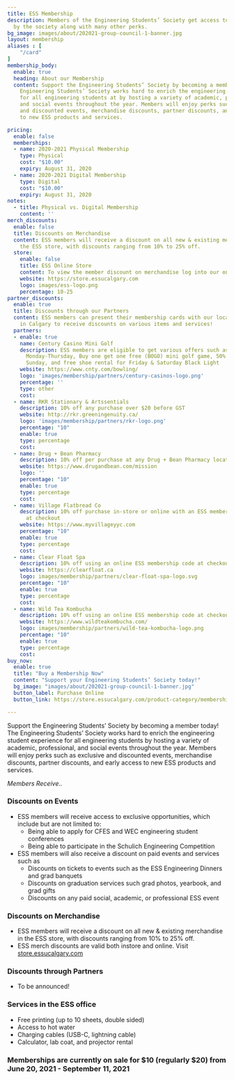 ```yaml
---
title: ESS Membership
description: Members of the Engineering Students’ Society get access to events hosted
  by the society along with many other perks.
bg_image: images/about/202021-group-council-1-banner.jpg
layout: membership
aliases : [
    "/card"
]
membership_body:
  enable: true
  heading: About our Membership
  content: Support the Engineering Students’ Society by becoming a member today! The
    Engineering Students’ Society works hard to enrich the engineering student experience
    for all engineering students at by hosting a variety of academic, professional,
    and social events throughout the year. Members will enjoy perks such as exclusive
    and discounted events, merchandise discounts, partner discounts, and early access
    to new ESS products and services.

pricing:
  enable: false
  memberships:
  - name: 2020-2021 Physical Membership
    type: Physical
    cost: "$10.00"
    expiry: August 31, 2020
  - name: 2020-2021 Digital Membership
    type: Digital
    cost: "$10.00"
    expiry: August 31, 2020
notes:
  - title: Physical vs. Digital Membership
    content: ''
merch_discounts:
  enable: false
  title: Discounts on Merchandise
  content: ESS members will receive a discount on all new & existing merchandise in
    the ESS store, with discounts ranging from 10% to 25% off.
  store:
    enable: false
    title: ESS Online Store
    content: To view the member discount on merchandise log into our online store with your membership.
    website: https://store.essucalgary.com
    logo: images/ess-logo.png
    percentage: 10-25
partner_discounts:
  enable: true
  title: Discounts through our Partners
  content: ESS members can present their membership cards with our local partners
    in Calgary to receive discounts on various items and services!
  partners:
  - enable: true
    name: Century Casino Mini Golf
    description: ESS members are eligible to get various offers such as $4 games on
      Monday-Thursday, Buy one get one free (BOGO) mini golf game, 50% off lanes on
      Sunday, and free shoe rental for Friday & Saturday Black Light
    website: https://www.cnty.com/bowling/
    logo: 'images/membership/partners/century-casinos-logo.png'
    percentage: ''
    type: other
    cost: 
  - name: RKR Stationary & Artssentials
    description: 10% off any purchase over $20 before GST
    website: http://rkr.greeningenuity.ca/
    logo: 'images/membership/partners/rkr-logo.png'
    percentage: "10"
    enable: true
    type: percentage
    cost: 
  - name: Drug + Bean Pharmacy
    description: 10% off per purchase at any Drug + Bean Pharmacy location
    website: https://www.drugandbean.com/mission
    logo: ''
    percentage: "10"
    enable: true
    type: percentage
    cost: 
  - name: Village Flatbread Co
    description: 10% off purchase in-store or online with an ESS membership code
      at checkout
    website: https://www.myvillageyyc.com
    percentage: "10"
    enable: true
    type: percentage
    cost: 
  - name: Clear Float Spa
    description: 10% off using an online ESS membership code at checkout
    website: https://clearfloat.ca
    logo: images/membership/partners/clear-float-spa-logo.svg
    percentage: "10"
    enable: true
    type: percentage
    cost: 
  - name: Wild Tea Kombucha
    description: 10% off using an online ESS membership code at checkout
    website: https://www.wildteakombucha.com/
    logo: images/membership/partners/wild-tea-kombucha-logo.png
    percentage: "10"
    enable: true
    type: percentage
    cost: 
buy_now:
  enable: true
  title: "Buy a Membership Now"
  content: "Support your Engineering Students’ Society today!"
  bg_image: "images/about/202021-group-council-1-banner.jpg"
  button_label: Purchase Online
  button_link: https://store.essucalgary.com/product-category/memberships/

---
```

Support the Engineering Students’ Society by becoming a member today! The Engineering Students’ Society works hard to enrich the engineering student experience for all engineering students by hosting a variety of academic, professional, and social events throughout the year. Members will enjoy perks such as exclusive and discounted events, merchandise discounts, partner discounts, and early access to new ESS products and services.

*Members Receive..*

### Discounts on Events
- ESS members will receive access to exclusive opportunities, which include but are not limited to:
  - Being able to apply for CFES and WEC engineering student conferences
  - Being able to participate in the Schulich Engineering Competition
- ESS members will also receive a discount on paid events and services such as
  - Discounts on tickets to events such as the ESS Engineering Dinners and grad banquets
  - Discounts on graduation services such grad photos, yearbook, and grad gifts
  - Discounts on any paid social, academic, or professional ESS event

### Discounts on Merchandise
- ESS members will receive a discount on all new & existing merchandise in the ESS store, with discounts ranging from 10% to 25% off.
- ESS merch discounts are valid both instore and online. Visit [store.essucalgary.com](store.essucalgary.com)

### Discounts through Partners
- To be announced!

### Services in the ESS office
- Free printing (up to 10 sheets, double sided)
- Access to hot water
- Charging cables (USB-C, lightning cable)
- Calculator, lab coat, and projector rental


### Memberships are currently on sale for $10 (regularly $20) from June 20, 2021 - September 11, 2021